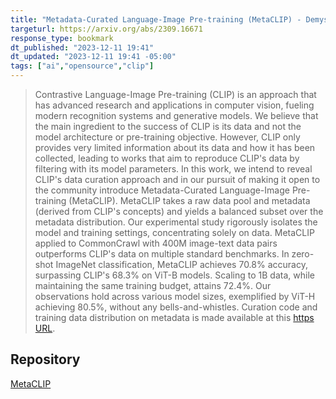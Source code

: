 ```yaml
---
title: "Metadata-Curated Language-Image Pre-training (MetaCLIP) - Demystifying CLIP Data"
targeturl: https://arxiv.org/abs/2309.16671
response_type: bookmark
dt_published: "2023-12-11 19:41"
dt_updated: "2023-12-11 19:41 -05:00"
tags: ["ai","opensource","clip"]
---
```


> Contrastive Language-Image Pre-training (CLIP) is an approach that has advanced research and applications in computer vision, fueling modern recognition systems and generative models. We believe that the main ingredient to the success of CLIP is its data and not the model architecture or pre-training objective. However, CLIP only provides very limited information about its data and how it has been collected, leading to works that aim to reproduce CLIP's data by filtering with its model parameters. In this work, we intend to reveal CLIP's data curation approach and in our pursuit of making it open to the community introduce Metadata-Curated Language-Image Pre-training (MetaCLIP). MetaCLIP takes a raw data pool and metadata (derived from CLIP's concepts) and yields a balanced subset over the metadata distribution. Our experimental study rigorously isolates the model and training settings, concentrating solely on data. MetaCLIP applied to CommonCrawl with 400M image-text data pairs outperforms CLIP's data on multiple standard benchmarks. In zero-shot ImageNet classification, MetaCLIP achieves 70.8% accuracy, surpassing CLIP's 68.3% on ViT-B models. Scaling to 1B data, while maintaining the same training budget, attains 72.4%. Our observations hold across various model sizes, exemplified by ViT-H achieving 80.5%, without any bells-and-whistles. Curation code and training data distribution on metadata is made available at this [https URL](https://github.com/facebookresearch/MetaCLIP).

## Repository

[MetaCLIP](https://github.com/facebookresearch/MetaCLIP)
